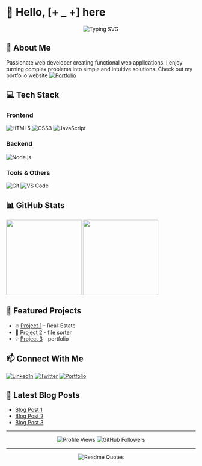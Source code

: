 # 👋 Hello, [+ _ +] here

<div align="center">
  <img src="https://readme-typing-svg.herokuapp.com?font=Fira+Code&pause=1000&color=2D9EF7&center=true&vCenter=true&width=435&lines=Web+Developer;Always+Learning+New+Technologies;Passionate+About+Clean+Code;Solving+complex+problems;Building+innovative+solutions" alt="Typing SVG" />
</div>

## 🚀 About Me

Passionate web developer creating  functional web applications. 
I enjoy turning complex problems into simple and intuitive solutions.
Check out my portfolio website 
[![Portfolio](https://img.shields.io/badge/-Portfolio-000000?style=flat-square&logo=firefox&logoColor=white)](https://minimalist-0portfolio.netlify.app/)


## 💻 Tech Stack

### Frontend
![HTML5](https://img.shields.io/badge/-HTML5-E34F26?style=flat-square&logo=html5&logoColor=white)
![CSS3](https://img.shields.io/badge/-CSS3-1572B6?style=flat-square&logo=css3&logoColor=white)
![JavaScript](https://img.shields.io/badge/-JavaScript-F7DF1E?style=flat-square&logo=javascript&logoColor=black)

### Backend
![Node.js](https://img.shields.io/badge/-Node.js-339933?style=flat-square&logo=node.js&logoColor=white)
<!--![PostgreSQL](https://img.shields.io/badge/-PostgreSQL-336791?style=flat-square&logo=postgresql&logoColor=white)-->

### Tools & Others
![Git](https://img.shields.io/badge/-Git-F05032?style=flat-square&logo=git&logoColor=white)
![VS Code](https://img.shields.io/badge/-VS%20Code-007ACC?style=flat-square&logo=visual-studio-code&logoColor=white)

## 📊 GitHub Stats
<a>
  <img height=200 align="center" src="https://github-readme-stats.vercel.app/api?username=hetch-4&theme=dark" />
</a>
<a>
  <img height=200 align="center" src="https://github-readme-stats.vercel.app/api/top-langs?username=hetch-4&layout=compact&langs_count=8&card_width=320&theme=dark" />
</a>
  

## 🌟 Featured Projects

- 🔥 [Project 1](https://real-estate-landing-page-jhd0.netlify.app/) - Real-Estate
- 🚀 [Project 2](https://github.com/hetch-4/sort-files) - file sorter
- 💡 [Project 3](https://minimalist-0portfolio.netlify.app/) - portfolio

## 📫 Connect With Me

[![LinkedIn](https://img.shields.io/badge/-LinkedIn-0077B5?style=flat-square&logo=linkedin&logoColor=white)](https://linkedin.com/in/yourusername)
[![Twitter](https://img.shields.io/badge/-Twitter-1DA1F2?style=flat-square&logo=twitter&logoColor=white)](https://twitter.com/pooltroon)
[![Portfolio](https://img.shields.io/badge/-Portfolio-000000?style=flat-square&logo=firefox&logoColor=white)](https://minimalist-0portfolio.netlify.app/)

## 📝 Latest Blog Posts

- [Blog Post 1](https://yourblog.com/post1)
- [Blog Post 2](https://yourblog.com/post2)
- [Blog Post 3](https://yourblog.com/post3)

---

<div align="center">
  <img src="https://komarev.com/ghpvc/?username=hetch-4&color=blueviolet" alt="Profile Views" />
  <img src="https://img.shields.io/github/followers/hetch-4?label=Follow&style=social" alt="GitHub Followers" />
</div>

---

<div align="center">
  <img src="https://quotes-github-readme.vercel.app/api?type=horizontal&theme=radical" alt="Readme Quotes" />
</div>
